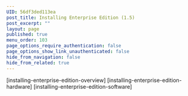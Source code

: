 ```yaml
---
UID: 56df3ded113ea
post_title: Installing Enterprise Edition (1.5)
post_excerpt: ""
layout: page
published: true
menu_order: 103
page_options_require_authentication: false
page_options_show_link_unauthenticated: false
hide_from_navigation: false
hide_from_related: true
---
```

<p>[installing-enterprise-edition-overview] [installing-enterprise-edition-hardware] [installing-enterprise-edition-software]</p>